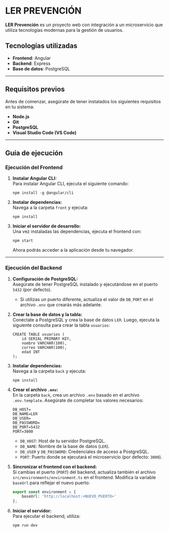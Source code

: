 
# LER PREVENCIÓN  

**LER Prevención** es un proyecto web con integración a un microservicio que utiliza tecnologías modernas para la gestión de usuarios.  

## Tecnologías utilizadas  
- **Frontend**: Angular  
- **Backend**: Express  
- **Base de datos**: PostgreSQL  

---

## Requisitos previos  
Antes de comenzar, asegúrate de tener instalados los siguientes requisitos en tu sistema:  
- **Node.js**  
- **Git**  
- **PostgreSQL**  
- **Visual Studio Code (VS Code)**  

---

## Guía de ejecución  

### Ejecución del Frontend  

1. **Instalar Angular CLI:**  
   Para instalar Angular CLI, ejecuta el siguiente comando:  
   ```
   npm install -g @angular/cli
   ```  

2. **Instalar dependencias:**  
   Navega a la carpeta `front` y ejecuta:  
   ```
   npm install
   ```  

3. **Iniciar el servidor de desarrollo:**  
   Una vez instaladas las dependencias, ejecuta el frontend con:  
   ```
   npm start
   ```  
   Ahora podrás acceder a la aplicación desde tu navegador.  

---

### Ejecución del Backend  

1. **Configuración de PostgreSQL:**  
   Asegúrate de tener PostgreSQL instalado y ejecutándose en el puerto `5432` (por defecto).  
   - Si utilizas un puerto diferente, actualiza el valor de `DB_PORT` en el archivo `.env` que crearás más adelante.  

2. **Crear la base de datos y la tabla:**  
   Conéctate a PostgreSQL y crea la base de datos `LER`. Luego, ejecuta la siguiente consulta para crear la tabla `usuarios`:  
   ```
   CREATE TABLE usuarios (
       id SERIAL PRIMARY KEY,
       nombre VARCHAR(100),
       correo VARCHAR(100),
       edad INT
   );
   ```  

3. **Instalar dependencias:**  
   Navega a la carpeta `back` y ejecuta:  
   ```
   npm install
   ```  

4. **Crear el archivo `.env`:**  
   En la carpeta `back`, crea un archivo `.env` basado en el archivo `.env.template`. Asegúrate de completar los valores necesarios:  
   ```plaintext
   DB_HOST=
   DB_NAME=LER
   DB_USER=
   DB_PASSWORD=
   DB_PORT=5432
   PORT=3000
   ```  
   - `DB_HOST`: Host de tu servidor PostgreSQL.  
   - `DB_NAME`: Nombre de la base de datos (`LER`).  
   - `DB_USER` y `DB_PASSWORD`: Credenciales de acceso a PostgreSQL.  
   - `PORT`: Puerto donde se ejecutará el microservicio (por defecto: `3000`).  

5. **Sincronizar el frontend con el backend:**  
   Si cambias el puerto (`PORT`) del backend, actualiza también el archivo `src/environments/environment.ts` en el frontend. Modifica la variable `baseUrl` para reflejar el nuevo puerto:  
   ```typescript
   export const environment = {
       baseUrl: 'http://localhost:<NUEVO_PUERTO>'
   };
   ```  

6. **Iniciar el servidor:**  
   Para ejecutar el backend, utiliza:  
   ```
   npm run dev
   ```  